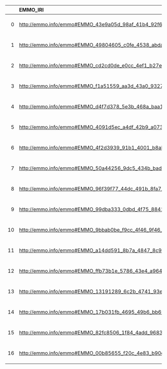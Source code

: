 |    | EMMO_IRI                                                        | EMMO_DESC                                                                                                                               | SBO_IRI                              | SBO_DESC                   | SBO_DEF   |
|---:|:----------------------------------------------------------------|:----------------------------------------------------------------------------------------------------------------------------------------|:-------------------------------------|:---------------------------|:----------|
|  0 | http://emmo.info/emmo#EMMO_43e9a05d_98af_41b4_92f6_00f79a09bfce | {'label': None, 'prefLabel': 'Process', 'altLabel': None, 'name': 'EMMO_43e9a05d_98af_41b4_92f6_00f79a09bfce'}                          | http://biomodels.net/SBO/SBO_0000375 | {'label': 'Process'}       | []        |
|  1 | http://emmo.info/emmo#EMMO_49804605_c0fe_4538_abda_f70ba1dc8a5d | {'label': None, 'prefLabel': 'Participant', 'altLabel': None, 'name': 'EMMO_49804605_c0fe_4538_abda_f70ba1dc8a5d'}                      | http://biomodels.net/SBO/SBO_0000235 | {'label': 'Participant'}   | []        |
|  2 | http://emmo.info/emmo#EMMO_cd2cd0de_e0cc_4ef1_b27e_2e88db027bac | {'label': None, 'prefLabel': 'Length', 'altLabel': None, 'name': 'EMMO_cd2cd0de_e0cc_4ef1_b27e_2e88db027bac'}                           | http://biomodels.net/SBO/SBO_0000466 | {'label': 'Length'}        | []        |
|  3 | http://emmo.info/emmo#EMMO_f1a51559_aa3d_43a0_9327_918039f0dfed | {'label': None, 'prefLabel': 'Volume', 'altLabel': None, 'name': 'EMMO_f1a51559_aa3d_43a0_9327_918039f0dfed'}                           | http://biomodels.net/SBO/SBO_0000468 | {'label': 'Volume'}        | []        |
|  4 | http://emmo.info/emmo#EMMO_d4f7d378_5e3b_468a_baa1_a7e98358cda7 | {'label': None, 'prefLabel': 'Time', 'altLabel': None, 'name': 'EMMO_d4f7d378_5e3b_468a_baa1_a7e98358cda7'}                             | http://biomodels.net/SBO/SBO_0000345 | {'label': 'Time'}          | []        |
|  5 | http://emmo.info/emmo#EMMO_4091d5ec_a4df_42b9_a073_9a090839279f | {'label': None, 'prefLabel': 'Enthalpy', 'altLabel': None, 'name': 'EMMO_4091d5ec_a4df_42b9_a073_9a090839279f'}                         | http://biomodels.net/SBO/SBO_0000572 | {'label': 'Enthalpy'}      | []        |
|  6 | http://emmo.info/emmo#EMMO_4f2d3939_91b1_4001_b8ab_7d19074bf845 | {'label': None, 'prefLabel': 'ElectricPotential', 'altLabel': 'Voltage', 'name': 'EMMO_4f2d3939_91b1_4001_b8ab_7d19074bf845'}           | http://biomodels.net/SBO/SBO_0000259 | {'label': 'Voltage'}       | []        |
|  7 | http://emmo.info/emmo#EMMO_50a44256_9dc5_434b_bad4_74a4d9a29989 | {'label': None, 'prefLabel': 'Pressure', 'altLabel': None, 'name': 'EMMO_50a44256_9dc5_434b_bad4_74a4d9a29989'}                         | http://biomodels.net/SBO/SBO_0000279 | {'label': 'Pressure'}      | []        |
|  8 | http://emmo.info/emmo#EMMO_96f39f77_44dc_491b_8fa7_30d887fe0890 | {'label': None, 'prefLabel': 'Area', 'altLabel': None, 'name': 'EMMO_96f39f77_44dc_491b_8fa7_30d887fe0890'}                             | http://biomodels.net/SBO/SBO_0000467 | {'label': 'Area'}          | []        |
|  9 | http://emmo.info/emmo#EMMO_99dba333_0dbd_4f75_8841_8c0f97fd58e2 | {'label': None, 'prefLabel': 'Capacitance', 'altLabel': 'ElectricCapacitance', 'name': 'EMMO_99dba333_0dbd_4f75_8841_8c0f97fd58e2'}     | http://biomodels.net/SBO/SBO_0000258 | {'label': 'Capacitance'}   | []        |
| 10 | http://emmo.info/emmo#EMMO_9bbab0be_f9cc_4f46_9f46_0fd271911b79 | {'label': None, 'prefLabel': 'Entropy', 'altLabel': None, 'name': 'EMMO_9bbab0be_f9cc_4f46_9f46_0fd271911b79'}                          | http://biomodels.net/SBO/SBO_0000576 | {'label': 'Entropy'}       | []        |
| 11 | http://emmo.info/emmo#EMMO_a14dd591_8b7a_4847_8c91_3a2f421a45b4 | {'label': None, 'prefLabel': 'Macromolecule', 'altLabel': None, 'name': 'EMMO_a14dd591_8b7a_4847_8c91_3a2f421a45b4'}                    | http://biomodels.net/SBO/SBO_0000245 | {'label': 'Macromolecule'} | []        |
| 12 | http://emmo.info/emmo#EMMO_ffb73b1e_5786_43e4_a964_cb32ac7affb7 | {'label': None, 'prefLabel': 'ElectricConductance', 'altLabel': 'Conductance', 'name': 'EMMO_ffb73b1e_5786_43e4_a964_cb32ac7affb7'}     | http://biomodels.net/SBO/SBO_0000257 | {'label': 'Conductance'}   | []        |
| 13 | http://emmo.info/emmo#EMMO_13191289_6c2b_4741_93e1_82d53bd0e703 | {'label': None, 'prefLabel': 'Participant', 'altLabel': None, 'name': 'EMMO_13191289_6c2b_4741_93e1_82d53bd0e703'}                      | http://biomodels.net/SBO/SBO_0000235 | {'label': 'Participant'}   | []        |
| 14 | http://emmo.info/emmo#EMMO_17b031fb_4695_49b6_bb69_189ec63df3ee | {'label': None, 'prefLabel': 'Voltage', 'altLabel': 'ElectricPotentialDifference', 'name': 'EMMO_17b031fb_4695_49b6_bb69_189ec63df3ee'} | http://biomodels.net/SBO/SBO_0000259 | {'label': 'Voltage'}       | []        |
| 15 | http://emmo.info/emmo#EMMO_82fc8506_1f84_4add_9683_abea077bd1e3 | {'label': None, 'prefLabel': 'Product', 'altLabel': 'Output', 'name': 'EMMO_82fc8506_1f84_4add_9683_abea077bd1e3'}                      | http://biomodels.net/SBO/SBO_0000011 | {'label': 'Product'}       | []        |
| 16 | http://emmo.info/emmo#EMMO_00b85655_f20c_4e83_b90e_094e8ea7e48f | {'label': None, 'prefLabel': 'CommercialProduct', 'altLabel': 'Product', 'name': 'EMMO_00b85655_f20c_4e83_b90e_094e8ea7e48f'}           | http://biomodels.net/SBO/SBO_0000011 | {'label': 'Product'}       | []        |
